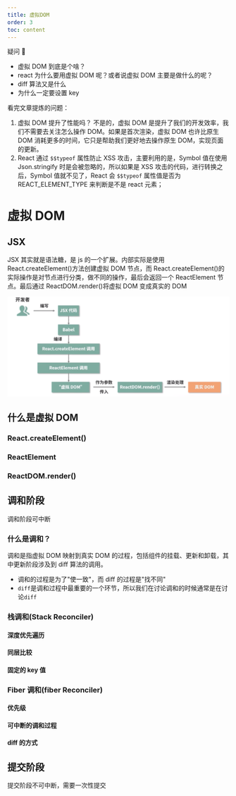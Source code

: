 ```yaml
---
title: 虚拟DOM
order: 3
toc: content
---
```


疑问 🤔️

- 虚拟 DOM 到底是个啥？
- react 为什么要用虚拟 DOM 呢？或者说虚拟 DOM 主要是做什么的呢？
- diff 算法又是什么
- 为什么一定要设置 key

看完文章提炼的问题：

1. 虚拟 DOM 提升了性能吗？
   不是的，虚拟 DOM 是提升了我们的开发效率，我们不需要去关注怎么操作 DOM。如果是首次渲染，虚拟 DOM 也许比原生 DOM 消耗更多的时间，它只是帮助我们更好地去操作原生 DOM，实现页面的更新。
2. React 通过 `$$typeof` 属性防止 XSS 攻击，主要利用的是，Symbol 值在使用 Json.stringify 时是会被忽略的，所以如果是 XSS 攻击的代码，进行转换之后，Symbol 值就不见了，React 会 `$$typeof` 属性值是否为 REACT_ELEMENT_TYPE 来判断是不是 react 元素；

# 虚拟 DOM

## JSX

JSX 其实就是语法糖，是 js 的一个扩展。内部实际是使用 React.createElement()方法创建虚拟 DOM 节点，而 React.createElement()的实际操作是对节点进行分类，做不同的操作，最后会返回一个 ReactElement 节点。最后通过 ReactDOM.render()将虚拟 DOM 变成真实的 DOM

<img src="../../../static/images/vdom.png"/>

## 什么是虚拟 DOM

### React.createElement()

### ReactElement

### ReactDOM.render()

## 调和阶段

调和阶段可中断

### 什么是调和？

调和是指虚拟 DOM 映射到真实 DOM 的过程，包括组件的挂载、更新和卸载，其中更新阶段涉及到 diff 算法的调用。

- 调和的过程是为了"使一致"，而 diff 的过程是"找不同"
- `diff`是调和过程中最重要的一个环节，所以我们在讨论调和的时候通常是在讨论`diff`

### 栈调和(Stack Reconciler)

#### 深度优先遍历

#### 同层比较

#### 固定的 key 值

### Fiber 调和(fiber Reconciler)

#### 优先级

#### 可中断的调和过程

#### diff 的方式

## 提交阶段

提交阶段不可中断，需要一次性提交
